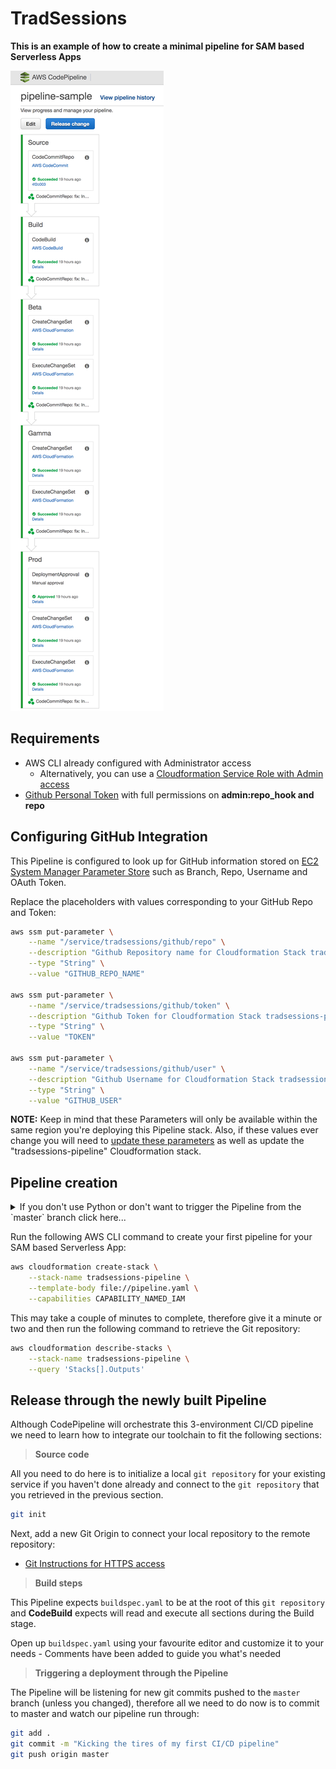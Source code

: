# TradSessions

**This is an example of how to create a minimal pipeline for SAM based Serverless Apps**

![Pipeline Sample Image](pipeline-sample.png)

## Requirements

* AWS CLI already configured with Administrator access 
    - Alternatively, you can use a [Cloudformation Service Role with Admin access](https://docs.aws.amazon.com/AWSCloudFormation/latest/UserGuide/using-iam-servicerole.html)
* [Github Personal Token](https://help.github.com/articles/creating-a-personal-access-token-for-the-command-line/) with full permissions on **admin:repo_hook and repo**

## Configuring GitHub Integration

This Pipeline is configured to look up for GitHub information stored on [EC2 System Manager Parameter Store](https://docs.aws.amazon.com/systems-manager/latest/userguide/systems-manager-paramstore.html) such as Branch, Repo, Username and OAuth Token.

Replace the placeholders with values corresponding to your GitHub Repo and Token:

```bash
aws ssm put-parameter \
    --name "/service/tradsessions/github/repo" \
    --description "Github Repository name for Cloudformation Stack tradsessions-pipeline" \
    --type "String" \
    --value "GITHUB_REPO_NAME"

aws ssm put-parameter \
    --name "/service/tradsessions/github/token" \
    --description "Github Token for Cloudformation Stack tradsessions-pipeline" \
    --type "String" \
    --value "TOKEN"

aws ssm put-parameter \
    --name "/service/tradsessions/github/user" \
    --description "Github Username for Cloudformation Stack tradsessions-pipeline" \
    --type "String" \
    --value "GITHUB_USER"
```

**NOTE:** Keep in mind that these Parameters will only be available within the same region you're deploying this Pipeline stack. Also, if these values ever change you will need to [update these parameters](https://docs.aws.amazon.com/cli/latest/reference/ssm/put-parameter.html) as well as update the "tradsessions-pipeline" Cloudformation stack.

## Pipeline creation

<details>
<summary>If you don't use Python or don't want to trigger the Pipeline from the `master` branch click here...</summary>
Before we create this 3-environment Pipeline through Cloudformation you may want to change a couple of things to fit your environment/runtime:

* **CodeBuild** uses a `Python` build image by default and if you're not using `Python` as a runtime you can change that
    - [CodeBuild offers multiple images](https://docs.aws.amazon.com/codebuild/latest/userguide/build-env-ref-available.html) and you can  update the `Image` property under `pipeline.yaml` file accordingly

```yaml
    CodeBuildProject:
        Type: AWS::CodeBuild::Project
        Properties:
            ...
            Environment: 
                Type: LINUX_CONTAINER
                ComputeType: BUILD_GENERAL1_SMALL
                Image: aws/codebuild/python:3.6.5 # More info on Images: https://docs.aws.amazon.com/codebuild/latest/userguide/build-env-ref-available.html
                EnvironmentVariables:
                  - 
                    Name: BUILD_OUTPUT_BUCKET
                    Value: !Ref BuildArtifactsBucket
...
```

* **CodePipeline** uses the `master` branch to trigger the CI/CD pipeline and if you want to specify another branch you can do so by updating the following section in the `pipeline.yaml` file.
```yaml
    Stages:
        - Name: Source
            Actions:
            - Name: SourceCodeRepo
                ActionTypeId:
                # More info on Possible Values: https://docs.aws.amazon.com/codepipeline/latest/userguide/reference-pipeline-structure.html#action-requirements
                Category: Source
                Owner: ThirdParty
                Provider: GitHub
                Version: "1"
                Configuration:
                Owner: !Ref GithubUser
                Repo: !Ref GithubRepo
                Branch: master
                OAuthToken: !Ref GithubToken
                OutputArtifacts:
                - Name: SourceCodeAsZip
                RunOrder: 1
```
</details>

Run the following AWS CLI command to create your first pipeline for your SAM based Serverless App:

```bash
aws cloudformation create-stack \
    --stack-name tradsessions-pipeline \
    --template-body file://pipeline.yaml \
    --capabilities CAPABILITY_NAMED_IAM
```

This may take a couple of minutes to complete, therefore give it a minute or two and then run the following command to retrieve the Git repository:

```bash
aws cloudformation describe-stacks \
    --stack-name tradsessions-pipeline \
    --query 'Stacks[].Outputs'
```

## Release through the newly built Pipeline

Although CodePipeline will orchestrate this 3-environment CI/CD pipeline we need to learn how to integrate our toolchain to fit the following sections:

> **Source code**

All you need to do here is to initialize a local `git repository` for your existing service if you haven't done already and connect to the `git repository` that you retrieved in the previous section.

```bash
git init
```

Next, add a new Git Origin to connect your local repository to the remote repository:
* [Git Instructions for HTTPS access](https://help.github.com/articles/adding-a-remote/)

> **Build steps**

This Pipeline expects `buildspec.yaml` to be at the root of this `git repository` and **CodeBuild** expects will read and execute all sections during the Build stage.

Open up `buildspec.yaml` using your favourite editor and customize it to your needs - Comments have been added to guide you what's needed

> **Triggering a deployment through the Pipeline**

The Pipeline will be listening for new git commits pushed to the `master` branch (unless you changed), therefore all we need to do now is to commit to master and watch our pipeline run through:

```bash
git add . 
git commit -m "Kicking the tires of my first CI/CD pipeline"
git push origin master
```
